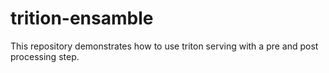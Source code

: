 # trition-ensamble
This repository demonstrates how to use triton serving with a pre and post processing step. 
